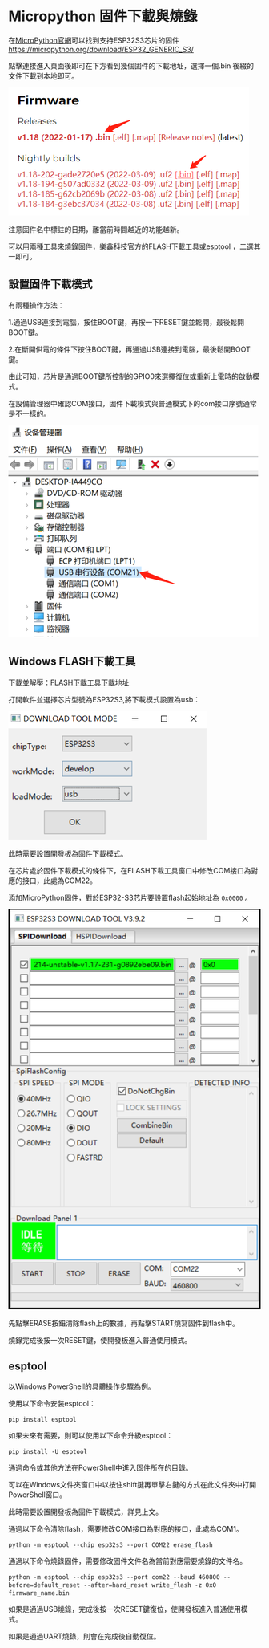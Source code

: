 # Micropython 固件下載與燒錄

在[MicroPython官網](https://micropython.org/)可以找到支持ESP32S3芯片的固件 https://micropython.org/download/ESP32_GENERIC_S3/

點擊連接進入頁面後即可在下方看到幾個固件的下載地址，選擇一個.bin 後綴的文件下載到本地即可。

![](../assets/images/Micropython_operating_env_6.png)

注意固件名中標註的日期，離當前時間越近的功能越新。

可以用兩種工具來燒錄固件，樂鑫科技官方的FLASH下載工具或esptool ，二選其一即可。

## 設置固件下載模式

有兩種操作方法：

1.通過USB連接到電腦，按住BOOT鍵，再按一下RESET鍵並鬆開，最後鬆開BOOT鍵。

2.在斷開供電的條件下按住BOOT鍵，再通過USB連接到電腦，最後鬆開BOOT鍵。

由此可知，芯片是通過BOOT鍵所控制的GPIO0來選擇復位或重新上電時的啟動模式。

在設備管理器中確認COM接口，固件下載模式與普通模式下的com接口序號通常是不一樣的。

![](../assets/images/Micropython_operating_env_5.png)

## Windows FLASH下載工具

下載並解壓：[FLASH下載工具下載地址](https://www.espressif.com/zh-hans/support/download/other-tools)

打開軟件並選擇芯片型號為ESP32S3,將下載模式設置為usb：

![](../assets/images/Micropython_operating_env_7.png)

此時需要設置開發板為固件下載模式。

在芯片處於固件下載模式的條件下，在FLASH下載工具窗口中修改COM接口為對應的接口，此處為COM22。

添加MicroPython固件，對於ESP32-S3芯片要設置flash起始地址為 `0x0000` 。

![](../assets/images/Micropython_operating_env_8.png)

先點擊ERASE按鈕清除flash上的數據，再點擊START燒寫固件到flash中。

燒錄完成後按一次RESET鍵，使開發板進入普通使用模式。

## esptool

以Windows PowerShell的具體操作步驟為例。

使用以下命令安裝esptool：

```shell
pip install esptool
```

如果未來有需要，則可以使用以下命令升級esptool：

```shell
pip install -U esptool
```

通過命令或其他方法在PowerShell中進入固件所在的目錄。

可以在Windows文件夾窗口中以按住shift鍵再單擊右鍵的方式在此文件夾中打開PowerShell窗口。

此時需要設置開發板為固件下載模式，詳見上文。

通過以下命令清除flash，需要修改COM接口為對應的接口，此處為COM1。

```shell
python -m esptool --chip esp32s3 --port COM22 erase_flash
```

通過以下命令燒錄固件，需要修改固件文件名為當前對應需要燒錄的文件名。

```shell
python -m esptool --chip esp32s3 --port com22 --baud 460800 --before=default_reset --after=hard_reset write_flash -z 0x0 firmware_name.bin
```

如果是通過USB燒錄，完成後按一次RESET鍵復位，使開發板進入普通使用模式。

如果是通過UART燒錄，則會在完成後自動復位。